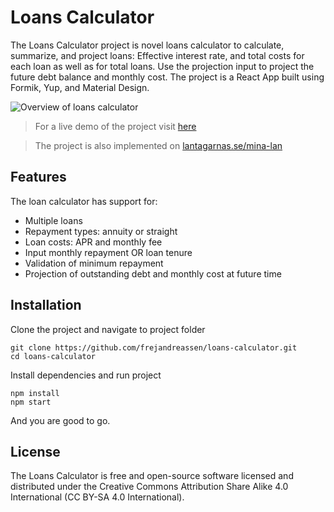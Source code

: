 
# Loans Calculator

  
The Loans Calculator project is novel loans calculator to calculate, summarize, and project loans: Effective interest rate, and total costs for each loan as well as for total loans. Use the projection input to project the future debt balance and monthly cost. 
The project is a React App built using Formik, Yup, and Material Design.

![Overview of loans calculator](https://storage.googleapis.com/andreassens.appspot.com/Photos/Loans-calculator.png)  

> For a live demo of the project visit [here](https://loans-calculator-dot-andreassens.ew.r.appspot.com)

> The project is also implemented on [lantagarnas.se/mina-lan](https://lantagarnas.se/mina-lan)

## Features
The loan calculator has support for:
- Multiple loans
- Repayment types: annuity or straight
- Loan costs: APR and monthly fee
- Input monthly repayment OR loan tenure
- Validation of minimum repayment
- Projection of outstanding debt and monthly cost at future time

## Installation
Clone the project and navigate to project folder
```
git clone https://github.com/frejandreassen/loans-calculator.git
cd loans-calculator
```
Install dependencies and run project
```
npm install
npm start
```

And you are good to go.

## License
The Loans Calculator is free and open-source software licensed and distributed under the Creative Commons Attribution Share Alike 4.0 International (CC BY-SA 4.0 International).